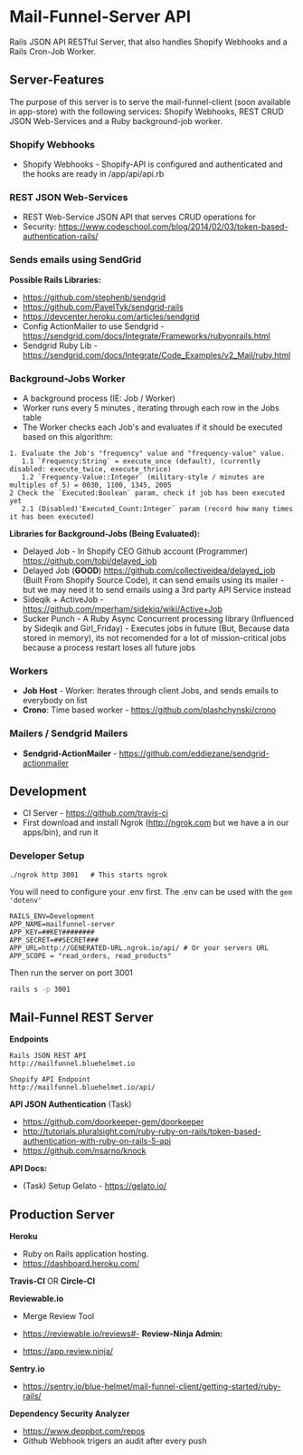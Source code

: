# Mail-Funnel-Server API
Rails JSON API RESTful Server, that also handles Shopify Webhooks and a Rails Cron-Job Worker.

## Server-Features
The purpose of this server is to serve the mail-funnel-client (soon available in app-store) with the following services: Shopify Webhooks, REST CRUD JSON Web-Services and a Ruby background-job worker.

### Shopify Webhooks
- Shopify Webhooks - Shopify-API is configured and authenticated and the hooks are ready in /app/api/api.rb

### REST JSON Web-Services
- REST Web-Service JSON API that serves CRUD operations for 
- Security: https://www.codeschool.com/blog/2014/02/03/token-based-authentication-rails/

### Sends emails using SendGrid
**Possible Rails Libraries:**  
- https://github.com/stephenb/sendgrid  
- https://github.com/PavelTyk/sendgrid-rails  
- https://devcenter.heroku.com/articles/sendgrid  
- Config ActionMailer to use Sendgrid - https://sendgrid.com/docs/Integrate/Frameworks/rubyonrails.html  
- Sendgrid Ruby Lib - https://sendgrid.com/docs/Integrate/Code_Examples/v2_Mail/ruby.html

### Background-Jobs Worker
- A background process (IE: Job / Worker)
- Worker runs every 5 minutes , iterating through each row in the Jobs table
- The Worker checks each Job's and evaluates if it should be executed based on this algorithm:

```
1. Evaluate the Job's "frequency" value and "frequency-value" value. 
   1.1 `Frequency:String` = execute_once (default), (currently disabled: execute_twice, execute_thrice)
   1.2 `Frequency-Value::Integer` (military-style / minutes are multiples of 5) = 0030, 1100, 1345, 2005
2 Check the `Executed:Boolean` param, check if job has been executed yet 
   2.1 (Disabled)'Executed_Count:Integer` param (record how many times it has been executed) 
```
**Libraries for Background-Jobs (Being Evaluated):**  
- Delayed Job - In Shopify CEO Github account (Programmer) https://github.com/tobi/delayed_job  
- Delayed Job (**GOOD**) https://github.com/collectiveidea/delayed_job (Built From Shopify Source Code), it can send emails using its mailer - but we may need it to send emails using a 3rd party API Service instead  
- Sideqik + ActiveJob - https://github.com/mperham/sidekiq/wiki/Active+Job  
- Sucker Punch - A Ruby Async Concurrent processing library (Influenced by Sideqik and Girl_Friday) - Executes jobs in future (But, Because data stored in memory), its not recomended for a lot of mission-critical jobs because a process restart loses all future jobs 


### Workers
- **Job Host** - Worker: Iterates through client Jobs, and sends emails to everybody on list
- **Crono**: Time based worker - https://github.com/plashchynski/crono

### Mailers / Sendgrid Mailers
- **Sendgrid-ActionMailer** - https://github.com/eddiezane/sendgrid-actionmailer

## Development
- CI Server - https://github.com/travis-ci
- First download and install Ngrok (http://ngrok.com but we have a
in our apps/bin), and run it

### Developer Setup

```
./ngrok http 3001   # This starts ngrok
```
You will need to configure your .env first. The .env can be used with the `gem 'dotenv'`

```env
RAILS_ENV=Development
APP_NAME=mailfunnel-server
APP_KEY=##KEY########
APP_SECRET=##SECRET###
APP_URL=http://GENERATED-URL.ngrok.io/api/ # Or your servers URL
APP_SCOPE = "read_orders, read_products"
```

Then run the server on port 3001

```bash
rails s -p 3001
```


## Mail-Funnel REST Server


**Endpoints**

```
Rails JSON REST API
http://mailfunnel.bluehelmet.io

Shopify API Endpoint
http://mailfunnel.bluehelmet.io/api/
```

**API JSON Authentication** (Task)
	
- https://github.com/doorkeeper-gem/doorkeeper
- http://tutorials.pluralsight.com/ruby-ruby-on-rails/token-based-authentication-with-ruby-on-rails-5-api
- https://github.com/nsarno/knock


**API Docs:** 

- (Task) Setup Gelato - https://gelato.io/

## Production Server

**Heroku**

- Ruby on Rails application hosting.
- https://dashboard.heroku.com/

**Travis-CI** OR **Circle-CI**

**Reviewable.io**

- Merge Review Tool
- https://reviewable.io/reviews#-
**Review-Ninja Admin:** 

- https://app.review.ninja/

**Sentry.io**

- https://sentry.io/blue-helmet/mail-funnel-client/getting-started/ruby-rails/

**Dependency Security Analyzer** 

- https://www.deppbot.com/repos
- Github Webhook trigers an audit after every push
